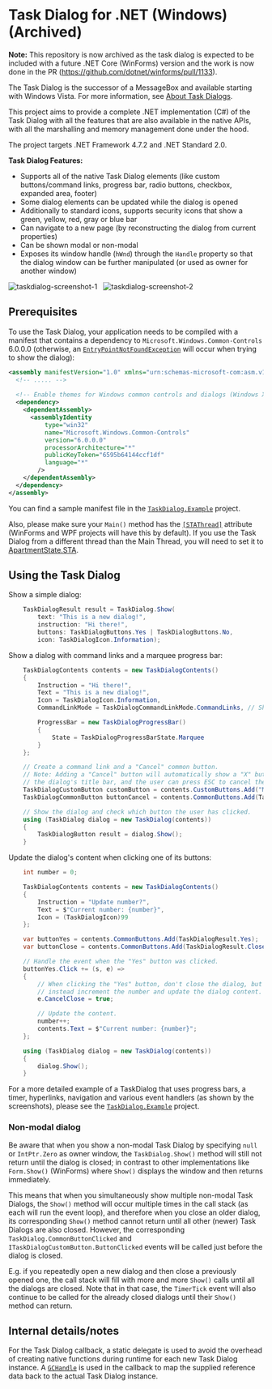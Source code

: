 ﻿# Task Dialog for .NET (Windows) (Archived)

**Note:** This repository is now archived as the task dialog is expected to be included with a future .NET Core (WinForms) version and the work is now done in the PR (https://github.com/dotnet/winforms/pull/1133).

The Task Dialog is the successor of a MessageBox and available starting with Windows Vista. For more information,
see [About Task Dialogs](https://docs.microsoft.com/en-us/windows/desktop/Controls/task-dialogs-overview).

This project aims to provide a complete .NET implementation (C#) of the Task Dialog with all the features that
are also available in the native APIs, with all the marshalling and memory management done under the hood.

The project targets .NET Framework 4.7.2 and .NET Standard 2.0.

**Task Dialog Features:**
* Supports all of the native Task Dialog elements (like custom buttons/command links, progress bar, radio buttons, checkbox, expanded area, footer)
* Some dialog elements can be updated while the dialog is opened
* Additionally to standard icons, supports security icons that show a green, yellow, red, gray or blue bar
* Can navigate to a new page (by reconstructing the dialog from current properties)
* Can be shown modal or non-modal
* Exposes its window handle (`hWnd`) through the `Handle` property so that the dialog window can be further manipulated (or used as owner for another window)

![taskdialog-screenshot-1](https://user-images.githubusercontent.com/13289184/48280515-1b3a6e00-e454-11e8-96f3-b22a3bcff22e.png)   ![taskdialog-screenshot-2](https://user-images.githubusercontent.com/13289184/48280347-9cddcc00-e453-11e8-9bc1-605a55e8aaec.png)


## Prerequisites

To use the Task Dialog, your application needs to be compiled with a manifest that contains a dependency to
`Microsoft.Windows.Common-Controls` 6.0.0.0 (otherwise, an
[`EntryPointNotFoundException`](https://docs.microsoft.com/dotnet/api/system.entrypointnotfoundexception)
will occur when trying to show the dialog):
```xml
<assembly manifestVersion="1.0" xmlns="urn:schemas-microsoft-com:asm.v1">
  <!-- ..... -->
  
  <!-- Enable themes for Windows common controls and dialogs (Windows XP and later) -->
  <dependency>
    <dependentAssembly>
      <assemblyIdentity
          type="win32"
          name="Microsoft.Windows.Common-Controls"
          version="6.0.0.0"
          processorArchitecture="*"
          publicKeyToken="6595b64144ccf1df"
          language="*"
        />
    </dependentAssembly>
  </dependency>
</assembly>
```

You can find a sample manifest file in the [`TaskDialog.Example`](/TaskDialog.Example) project.

Also, please make sure your `Main()` method has the
[`[STAThread]`](https://docs.microsoft.com/dotnet/api/system.stathreadattribute) attribute
(WinForms and WPF projects will have this by default). If you use the Task Dialog from a
different thread than the Main Thread, you will need to set it to
[ApartmentState.STA](https://docs.microsoft.com/dotnet/api/system.threading.apartmentstate).


## Using the Task Dialog

Show a simple dialog:
```c#
    TaskDialogResult result = TaskDialog.Show(
        text: "This is a new dialog!",
        instruction: "Hi there!",
        buttons: TaskDialogButtons.Yes | TaskDialogButtons.No,
        icon: TaskDialogIcon.Information);
```

Show a dialog with command links and a marquee progress bar:
```c#
    TaskDialogContents contents = new TaskDialogContents()
    {
        Instruction = "Hi there!",
        Text = "This is a new dialog!",
        Icon = TaskDialogIcon.Information,
        CommandLinkMode = TaskDialogCommandLinkMode.CommandLinks, // Show command links instead of custom buttons

        ProgressBar = new TaskDialogProgressBar()
        {
            State = TaskDialogProgressBarState.Marquee
        }
    };

    // Create a command link and a "Cancel" common button.
    // Note: Adding a "Cancel" button will automatically show a "X" button in
    // the dialog's title bar, and the user can press ESC to cancel the dialog.
    TaskDialogCustomButton customButton = contents.CustomButtons.Add("My Command Link");
    TaskDialogCommonButton buttonCancel = contents.CommonButtons.Add(TaskDialogResult.Cancel);

    // Show the dialog and check which button the user has clicked.
    using (TaskDialog dialog = new TaskDialog(contents))
    {
        TaskDialogButton result = dialog.Show();
    }
```

Update the dialog's content when clicking one of its buttons:

```c#
    int number = 0;

    TaskDialogContents contents = new TaskDialogContents()
    {
        Instruction = "Update number?",
        Text = $"Current number: {number}",
        Icon = (TaskDialogIcon)99
    };

    var buttonYes = contents.CommonButtons.Add(TaskDialogResult.Yes);
    var buttonClose = contents.CommonButtons.Add(TaskDialogResult.Close);

    // Handle the event when the "Yes" button was clicked.
    buttonYes.Click += (s, e) =>
    {
        // When clicking the "Yes" button, don't close the dialog, but
        // instead increment the number and update the dialog content.
        e.CancelClose = true;

        // Update the content.
        number++;
        contents.Text = $"Current number: {number}";
    };

    using (TaskDialog dialog = new TaskDialog(contents))
    {
        dialog.Show();
    }
```

For a more detailed example of a TaskDialog that uses progress bars, a timer,
hyperlinks, navigation and various event handlers (as shown by the screenshots), please
see the [`TaskDialog.Example`](/TaskDialog.Example/Program.cs) project.


### Non-modal dialog

Be aware that when you show a non-modal Task Dialog by specifying `null` or `IntPtr.Zero` as
owner window, the `TaskDialog.Show()` method will still not return until the dialog is closed;
in contrast to other implementations like `Form.Show()` (WinForms) where `Show()`
displays the window and then returns immediately.

This means that when you simultaneously show multiple non-modal Task Dialogs, the `Show()`
method will occur multiple times in the call stack (as each will run the event loop), and
therefore when you close an older dialog, its corresponding `Show()` method cannot return
until all other (newer) Task Dialogs are also closed. However, the corresponding
`TaskDialog.CommonButtonClicked` and `ITaskDialogCustomButton.ButtonClicked` events will
be called just before the dialog is closed.

E.g. if you repeatedly open a new dialog and then close a previously opened one, the 
call stack will fill with more and more `Show()` calls until all the dialogs are closed.
Note that in that case, the `TimerTick` event will also continue to be called for the
already closed dialogs until their `Show()` method can return.


## Internal details/notes

For the Task Dialog callback, a static delegate is used to avoid the overhead of creating
native functions during runtime for each new Task Dialog instance. A
[`GCHandle`](https://docs.microsoft.com/dotnet/api/system.runtime.interopservices.gchandle)
is used in the callback to map the supplied reference data back to the actual Task Dialog
instance.
